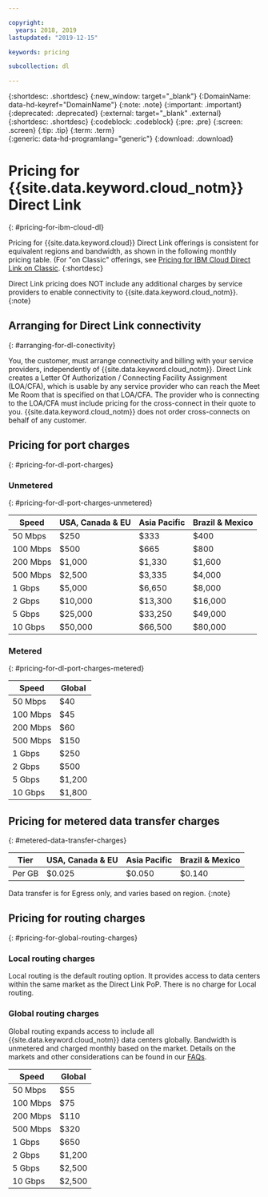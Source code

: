 ```yaml
---

copyright:
  years: 2018, 2019
lastupdated: "2019-12-15"

keywords: pricing

subcollection: dl

---
```


{:shortdesc: .shortdesc}
{:new_window: target="_blank"}
{:DomainName: data-hd-keyref="DomainName"}
{:note: .note}
{:important: .important}
{:deprecated: .deprecated}
{:external: target="_blank" .external}
{:shortdesc: .shortdesc}
{:codeblock: .codeblock}
{:pre: .pre}
{:screen: .screen}
{:tip: .tip}
{:term: .term}  
{:generic: data-hd-programlang="generic"}
{:download: .download}  

# Pricing for {{site.data.keyword.cloud_notm}} Direct Link
{: #pricing-for-ibm-cloud-dl}

Pricing for {{site.data.keyword.cloud}} Direct Link offerings is consistent for equivalent regions and bandwidth, as shown in the following monthly pricing table. (For "on Classic" offerings, see [Pricing for IBM Cloud Direct Link on Classic](/docs/direct-link?topic=direct-link-pricing-for-ibm-cloud-direct-link).
{:shortdesc}

Direct Link pricing does NOT include any additional charges by service providers to enable connectivity to {{site.data.keyword.cloud_notm}}.  
{:note}

## Arranging for Direct Link connectivity  
{: #arranging-for-dl-conectivity}

You, the customer, must arrange connectivity and billing with your service providers, independently of {{site.data.keyword.cloud_notm}}. Direct Link creates a Letter Of Authorization / Connecting Facility Assignment (LOA/CFA), which is usable by any service provider who can reach the Meet Me Room that is specified on that LOA/CFA. The provider who is connecting to the LOA/CFA must include pricing for the cross-connect in their quote to you. {{site.data.keyword.cloud_notm}} does not order cross-connects on behalf of any customer.

## Pricing for port charges
{: #pricing-for-dl-port-charges}

### Unmetered
{: #pricing-for-dl-port-charges-unmetered}

| Speed | USA, Canada & EU | Asia Pacific | Brazil & Mexico |
|----|----|----|----|
|  50 Mbps |    $250 |    $333 |    $400 |
| 100 Mbps |    $500 |    $665 |    $800 |
| 200 Mbps |  $1,000 |  $1,330 |  $1,600 |
| 500 Mbps |  $2,500 |  $3,335 |  $4,000 |
|   1 Gbps |  $5,000 |  $6,650 |  $8,000 |
|   2 Gbps | $10,000 | $13,300 | $16,000 |
|   5 Gbps | $25,000 | $33,250 | $49,000 |
|  10 Gbps | $50,000 | $66,500 | $80,000 |

### Metered  
{: #pricing-for-dl-port-charges-metered}

| Speed | Global |
|----|----|
|  50 Mbps |   $40 |
| 100 Mbps |   $45 |
| 200 Mbps |   $60 |
| 500 Mbps |  $150 |
|   1 Gbps |  $250 |
|   2 Gbps |  $500 |
|   5 Gbps |$1,200 |
|  10 Gbps |$1,800 |

## Pricing for metered data transfer charges
{: #metered-data-transfer-charges}

| Tier | USA, Canada & EU | Asia Pacific | Brazil & Mexico |
|----|----|----|----|
| Per GB | $0.025 | $0.050 | $0.140 |

Data transfer is for Egress only, and varies based on region.
{:note}

## Pricing for routing charges
{: #pricing-for-global-routing-charges}

### Local routing charges

Local routing is the default routing option. It provides access to data centers within the same market as the Direct Link PoP. There is no charge for Local routing.

### Global routing charges

Global routing expands access to include all {{site.data.keyword.cloud_notm}} data centers globally. Bandwidth is unmetered and charged monthly based on the market. Details on the markets and other considerations can be found in our [FAQs](/docs/dl?topic=dl-faqs#what-are-the-local-routing-and-global-routing-options).

| Speed | Global |
|----|----|
|  50 Mbps |   $55 |
| 100 Mbps |   $75 |
| 200 Mbps |  $110 |
| 500 Mbps |  $320 |
|   1 Gbps |  $650 |
|   2 Gbps |$1,200 |
|   5 Gbps |$2,500 |
|  10 Gbps |$2,500 |
